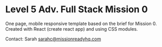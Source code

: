 # Level 5 Adv. Full Stack Mission 0 

One page, mobile responsive template based on the brief for Mission 0. Created with React (create react app) and using CSS modules.  

Contact: Sarah sarahc@missionreadyhq.com

